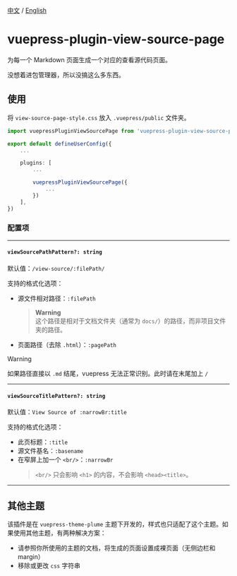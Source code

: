 [中文](README.md) / [English](README_en.md)

# vuepress-plugin-view-source-page

为每一个 Markdown 页面生成一个对应的查看源代码页面。

没想着进包管理器，所以没搞这么多东西。

## 使用

将 `view-source-page-style.css` 放入 `.vuepress/public` 文件夹。

```ts
import vuepressPluginViewSourcePage from 'vuepress-plugin-view-source-page'

export default defineUserConfig({
    ...

    plugins: [
        ...

        vuepressPluginViewSourcePage({
            ...
        })
    ],
})
```

### 配置项

---

#### `viewSourcePathPattern?: string`

默认值：`/view-source/:filePath/`

支持的格式化选项：
- 源文件相对路径：`:filePath`
  > **Warning**  
  > 这个路径是相对于文档文件夹（通常为 `docs/`）的路径，而非项目文件夹的路径。  
- 页面路径（去除 `.html`）：`:pagePath`

> [!WARNING]
> 如果路径直接以 `.md` 结尾，vuepress 无法正常识别。此时请在末尾加上 `/`

---

#### `viewSourceTitlePattern?: string`

默认值：`View Source of :narrowBr:title`

支持的格式化选项：
- 此页标题：`:title`
- 源文件基名：`:basename`
- 在窄屏上加一个 `<br/>`：`:narrowBr`
  > `<br/>` 只会影响 `<h1>` 的内容，不会影响 `<head><title>`。

---

## 其他主题

该插件是在 `vuepress-theme-plume` 主题下开发的，样式也只适配了这个主题。如果使用其他主题，有两种解决方案：

- 请参照你所使用的主题的文档，将生成的页面设置成裸页面（无侧边栏和 margin）
- 移除或更改 `css` 字符串

